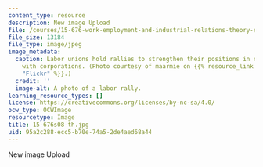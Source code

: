 ```yaml
---
content_type: resource
description: New image Upload
file: /courses/15-676-work-employment-and-industrial-relations-theory-spring-2008/95a2c288ecc5b70e74a52de4aed68a44_15-676s08-th.jpg
file_size: 13184
file_type: image/jpeg
image_metadata:
  caption: Labor unions hold rallies to strengthen their positions in negotiations
    with corporations. (Photo courtesy of maarmie on {{% resource_link "77a33bae-c6b9-4b22-b7b4-28de8e752e55"
    "Flickr" %}}.)
  credit: ''
  image-alt: A photo of a labor rally.
learning_resource_types: []
license: https://creativecommons.org/licenses/by-nc-sa/4.0/
ocw_type: OCWImage
resourcetype: Image
title: 15-676s08-th.jpg
uid: 95a2c288-ecc5-b70e-74a5-2de4aed68a44
---
```

New image Upload